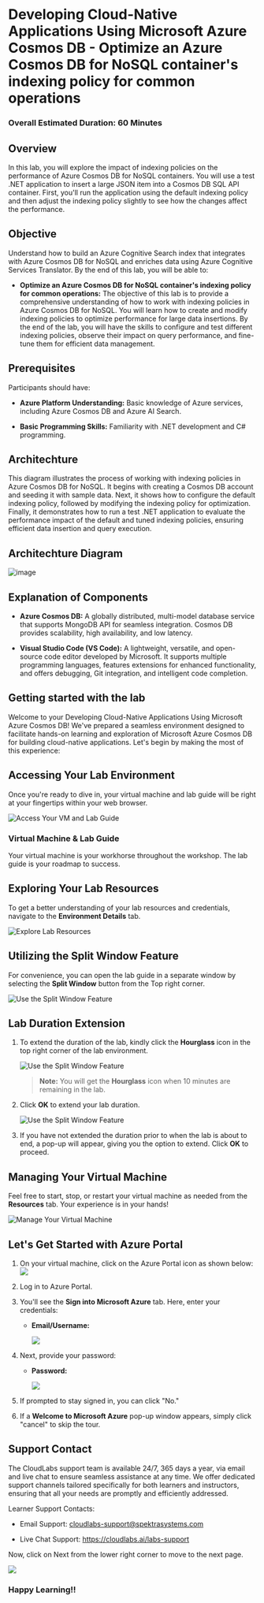 # Developing Cloud-Native Applications Using Microsoft Azure Cosmos DB - Optimize an Azure Cosmos DB for NoSQL container's indexing policy for common operations

### Overall Estimated Duration: 60 Minutes

## Overview

In this lab, you will explore the impact of indexing policies on the performance of Azure Cosmos DB for NoSQL containers. You will use a test .NET application to insert a large JSON item into a Cosmos DB SQL API container. First, you'll run the application using the default indexing policy and then adjust the indexing policy slightly to see how the changes affect the performance.

## Objective

Understand how to build an Azure Cognitive Search index that integrates with Azure Cosmos DB for NoSQL and enriches data using Azure Cognitive Services Translator. By the end of this lab, you will be able to:

- **Optimize an Azure Cosmos DB for NoSQL container's indexing policy for common operations:** The objective of this lab is to provide a comprehensive understanding of how to work with indexing policies in Azure Cosmos DB for NoSQL. You will learn how to create and modify indexing policies to optimize performance for large data insertions. By the end of the lab, you will have the skills to configure and test different indexing policies, observe their impact on query performance, and fine-tune them for efficient data management.

## Prerequisites

Participants should have:

- **Azure Platform Understanding:** Basic knowledge of Azure services, including Azure Cosmos DB and Azure AI Search.

- **Basic Programming Skills:** Familiarity with .NET development and C# programming.

## Architechture

This diagram illustrates the process of working with indexing policies in Azure Cosmos DB for NoSQL. It begins with creating a Cosmos DB account and seeding it with sample data. Next, it shows how to configure the default indexing policy, followed by modifying the indexing policy for optimization. Finally, it demonstrates how to run a test .NET application to evaluate the performance impact of the default and tuned indexing policies, ensuring efficient data insertion and query execution.

## Architechture Diagram

![image](/instructions/architecturedia/lab23.png)

## Explanation of Components

- **Azure Cosmos DB:** A globally distributed, multi-model database service that supports MongoDB API for seamless integration. Cosmos DB provides scalability, high availability, and low latency. 

- **Visual Studio Code (VS Code):** A lightweight, versatile, and open-source code editor developed by Microsoft. It supports multiple programming languages, features extensions for enhanced functionality, and offers debugging, Git integration, and intelligent code completion.

## Getting started with the lab

Welcome to your Developing Cloud-Native Applications Using Microsoft Azure Cosmos DB! We've prepared a seamless environment designed to facilitate hands-on learning and exploration of Microsoft Azure Cosmos DB for building cloud-native applications. Let's begin by making the most of this experience:
 
## Accessing Your Lab Environment
 
Once you're ready to dive in, your virtual machine and lab guide will be right at your fingertips within your web browser.
 
![Access Your VM and Lab Guide](./instructions/media/labguide.png)

### Virtual Machine & Lab Guide
 
Your virtual machine is your workhorse throughout the workshop. The lab guide is your roadmap to success.
 
## Exploring Your Lab Resources
 
To get a better understanding of your lab resources and credentials, navigate to the **Environment Details** tab.
 
![Explore Lab Resources](./instructions/media/env.png)

## Utilizing the Split Window Feature
 
For convenience, you can open the lab guide in a separate window by selecting the **Split Window** button from the Top right corner.
 
![Use the Split Window Feature](./instructions/media/spl.png)
 
## **Lab Duration Extension**

1. To extend the duration of the lab, kindly click the **Hourglass** icon in the top right corner of the lab environment. 

   ![Use the Split Window Feature](./instructions/media/gext.png)   

   >**Note:** You will get the **Hourglass** icon when 10 minutes are remaining in the lab.

3. Click **OK** to extend your lab duration.
 
   ![Use the Split Window Feature](./instructions/media/gext2.png)

4. If you have not extended the duration prior to when the lab is about to end, a pop-up will appear, giving you the option to extend. Click **OK** to proceed.

## Managing Your Virtual Machine
 
Feel free to start, stop, or restart your virtual machine as needed from the **Resources** tab. Your experience is in your hands!
 
![Manage Your Virtual Machine](./instructions/media/res.png)

## Let's Get Started with Azure Portal
 
1. On your virtual machine, click on the Azure Portal icon as shown below:
   ![](media/azureportal.png)

1. Log in to Azure Portal.

1. You'll see the **Sign into Microsoft Azure** tab. Here, enter your credentials:
 
   - **Email/Username:** <inject key="AzureAdUserEmail"></inject>

     ![](instructions/media/intro1.png)

1. Next, provide your password:
 
   - **Password:** <inject key="AzureAdUserPassword"></inject>

     ![](instructions/media/intro2.png)

1. If prompted to stay signed in, you can click "No."
 
1. If a **Welcome to Microsoft Azure** pop-up window appears, simply click "cancel" to skip the tour.

## Support Contact

The CloudLabs support team is available 24/7, 365 days a year, via email and live chat to ensure seamless assistance at any time. We offer dedicated support channels tailored specifically for both learners and instructors, ensuring that all your needs are promptly and efficiently addressed.

Learner Support Contacts:

- Email Support: cloudlabs-support@spektrasystems.com

- Live Chat Support: https://cloudlabs.ai/labs-support
   
Now, click on Next from the lower right corner to move to the next page.

![](./instructions/media/num.png)

### Happy Learning!!
